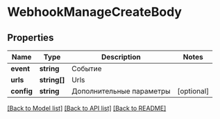 # WebhookManageCreateBody

## Properties
Name | Type | Description | Notes
------------ | ------------- | ------------- | -------------
**event** | **string** | Событие | 
**urls** | **string[]** | Urls | 
**config** | **string** | Дополнительные параметры | [optional] 

[[Back to Model list]](../README.md#documentation-for-models) [[Back to API list]](../README.md#documentation-for-api-endpoints) [[Back to README]](../README.md)


